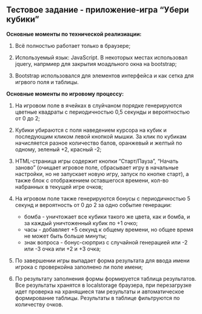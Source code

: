 <h2>Тестовое задание - приложение-игра “Убери кубики”</h2>

<b>Основные моменты по технической реализиации:</b>

1. Всё полностью работает только в браузере;

2. Используемый язык: JavaScript. В некоторых местах использовал jquery, напрмиер для закрытия моадльного окна на bootstrap;

3. Bootstrap использовался для элементов интерфейса и как сетка для игрвого поля и таблицы.


<b>Основные моменты по игровому процессу:</b>

1. На игровом поле в ячейках в слуйчаном порядке генерируются цветные квадраты с периодичностью 0,5 секунды и вероятностью от 0 до 2;

2. Кубики убираются с поля наведением курсора на кубик и последующим кликом левой кнопкой мышки. За клик по кубикам начисляется разное количество балов, оранжевый и желтый по одному, зеленый +2, красный -2;

3. HTML-страница игры содержит кнопки “Старт/Пауза”, “Начать заново” (очищает игровое поле, сбрасывает игру в начальные настройки, но не запускает новую игру, запуск по кнопке старт), а также блок с отображением оставшегося времени, кол-во набранных в текущей игре очков;

4. На игровом поле также генерируются бонусы с периодичностью 5 секунд и вероятность от 0 до 2 за одно событие генерации:
   - бомба - уничтожает все кубики такого же цвета, как и бомба, и за каждый уничтоженный кубик по +1 очко;
   - часы - добавляет +5 секунд к общему времени, но общее время не может быть больше минуты;
   - знак вопроса - бонус-сюрприз с случайной генерацией или -2 или -3 очка или +2 и +3 очка;
   
5. По завершении игры выпадает форма результата для ввода имени игрока с проверкойна заполнено ли поле имени;

6. По результату заполнения формы формируется таблица результатов. Все результаты хранятся в localstorage браузера, при перезагрузке идет проверка на хранящиеся там результаты и автоматическое формирование таблицы. Результаты в таблице фильтруются по количеству очков.
